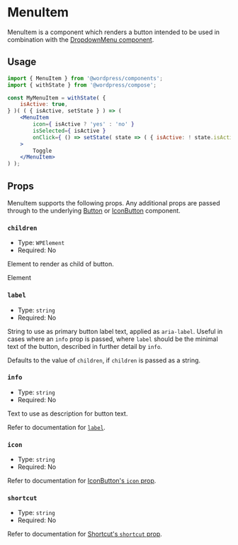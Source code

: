# MenuItem

MenuItem is a component which renders a button intended to be used in combination with the [DropdownMenu component](../dropdown-menu).

## Usage

```jsx
import { MenuItem } from '@wordpress/components';
import { withState } from '@wordpress/compose';

const MyMenuItem = withState( {
	isActive: true,
} )( ( { isActive, setState } ) => (
	<MenuItem
		icon={ isActive ? 'yes' : 'no' }
		isSelected={ isActive }
		onClick={ () => setState( state => ( { isActive: ! state.isActive } ) ) }
	>
		Toggle
	</MenuItem>
) );
```

## Props

MenuItem supports the following props. Any additional props are passed through to the underlying [Button](../button) or [IconButton](../icon-button) component.

### `children` 

- Type: `WPElement`
- Required: No

Element to render as child of button.

Element

### `label`

- Type: `string`
- Required: No

String to use as primary button label text, applied as `aria-label`. Useful in cases where an `info` prop is passed, where `label` should be the minimal text of the button, described in further detail by `info`.

Defaults to the value of `children`, if `children` is passed as a string.

### `info`

- Type: `string`
- Required: No

Text to use as description for button text.

Refer to documentation for [`label`](#label).

### `icon`

- Type: `string`
- Required: No

Refer to documentation for [IconButton's `icon` prop](../icon-button/README.md#icon).

### `shortcut`

- Type: `string`
- Required: No

Refer to documentation for [Shortcut's `shortcut` prop](../shortcut/README.md#shortcut).
